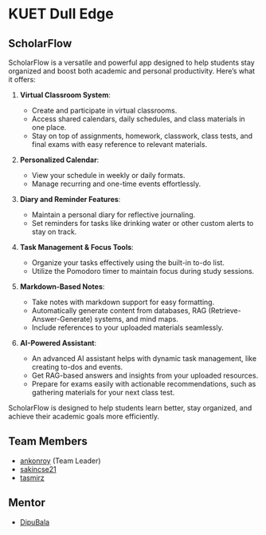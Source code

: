 # KUET Dull Edge

## ScholarFlow

ScholarFlow is a versatile and powerful app designed to help students stay organized and boost both academic and personal productivity. Here’s what it offers:

1. **Virtual Classroom System**:  
   - Create and participate in virtual classrooms.  
   - Access shared calendars, daily schedules, and class materials in one place.  
   - Stay on top of assignments, homework, classwork, class tests, and final exams with easy reference to relevant materials.

2. **Personalized Calendar**:  
   - View your schedule in weekly or daily formats.  
   - Manage recurring and one-time events effortlessly.

3. **Diary and Reminder Features**:  
   - Maintain a personal diary for reflective journaling.  
   - Set reminders for tasks like drinking water or other custom alerts to stay on track.

4. **Task Management & Focus Tools**:  
   - Organize your tasks effectively using the built-in to-do list.  
   - Utilize the Pomodoro timer to maintain focus during study sessions.

5. **Markdown-Based Notes**:  
   - Take notes with markdown support for easy formatting.  
   - Automatically generate content from databases, RAG (Retrieve-Answer-Generate) systems, and mind maps.  
   - Include references to your uploaded materials seamlessly.

6. **AI-Powered Assistant**:  
   - An advanced AI assistant helps with dynamic task management, like creating to-dos and events.  
   - Get RAG-based answers and insights from your uploaded resources.  
   - Prepare for exams easily with actionable recommendations, such as gathering materials for your next class test.  

ScholarFlow is designed to help students learn better, stay organized, and achieve their academic goals more efficiently.

## Team Members
- [ankonroy](https://github.com/ankonroy) (Team Leader)
- [sakincse21](https://github.com/sakincse21)
- [tasmirz](https://github.com/tasmirz)

## Mentor
- [DipuBala](https://github.com/BalaDipu)